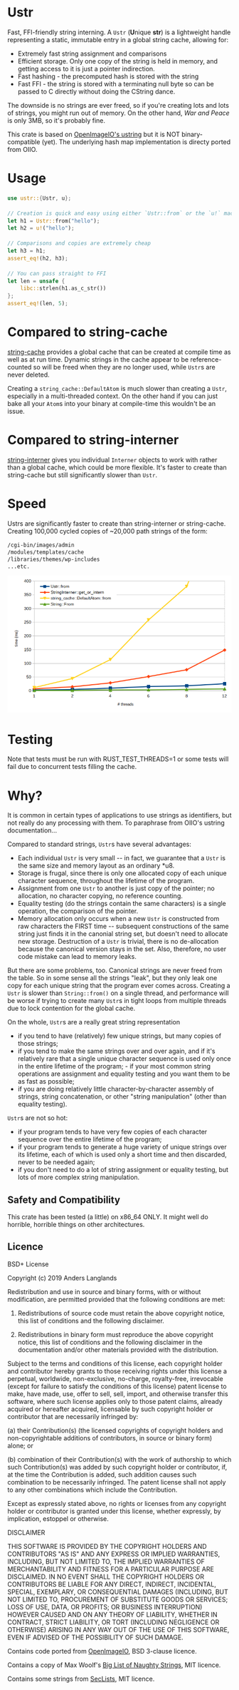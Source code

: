 # Ustr
Fast, FFI-friendly string interning. A `Ustr` (**U**nique **str**) is a lightweight handle representing a static, immutable entry in a global string cache, allowing for: 
* Extremely fast string assignment and comparisons 
* Efficient storage. Only one copy of the string is held in memory, and getting access to it is just a pointer indirection.
* Fast hashing - the precomputed hash is stored with the string
* Fast FFI - the string is stored with a terminating null byte so can be passed to C directly without doing the CString dance.

The downside is no strings are ever freed, so if you're creating lots and lots of strings, you might run out of memory. On the other hand, *War and Peace*
is only 3MB, so it's probably fine. 

This crate is based on [OpenImageIO's ustring](https://github.com/OpenImageIO/oiio/blob/master/src/include/OpenImageIO/ustring.h) but it is NOT binary-compatible (yet). The underlying hash map implementation is directy ported from OIIO.

# Usage

```rust
use ustr::{Ustr, u};

// Creation is quick and easy using either `Ustr::from` or the `u!` macro and only one copy of any string is stored
let h1 = Ustr::from("hello");
let h2 = u!("hello");

// Comparisons and copies are extremely cheap
let h3 = h1;
assert_eq!(h2, h3); 

// You can pass straight to FFI
let len = unsafe {
    libc::strlen(h1.as_c_str())
};
assert_eq!(len, 5);
```

# Compared to string-cache
[string-cache](https://github.com/servo/string-cache) provides a global cache that can be created at compile time as well as at run time. Dynamic strings in the cache appear to be reference-counted so will be freed when they are no longer used, while `Ustr`s are never deleted. 

Creating a `string_cache::DefaultAtom` is much slower than creating a `Ustr`, especially in a multi-threaded context. On the other hand if you can just bake all your `Atom`s into your binary at compile-time this wouldn't be an issue. 

# Compared to string-interner
[string-interner](https://github.com/robbepop/string-interner) gives you individual `Interner` objects to work with rather than a global cache, which could be more flexible. It's faster to create than string-cache but still significantly slower than `Ustr`. 

# Speed
Ustrs are significantly faster to create than string-interner or string-cache. Creating 100,000 cycled copies of ~20,000 path strings of the form:
```
/cgi-bin/images/admin
/modules/templates/cache
/libraries/themes/wp-includes
...etc.
```

![raft bench](ustring_bench_raft.png)

# Testing
Note that tests must be run with RUST_TEST_THREADS=1 or some tests will fail due to concurrent tests filling the cache.

# Why?
It is common in certain types of applications to use strings as identifiers, but not really do any processing with them. To paraphrase from OIIO's ustring documentation...

Compared to standard strings, `Ustr`s have several advantages:

- Each individual `Ustr` is very small -- in fact, we guarantee that a `Ustr` is the same size and memory layout as an ordinary *u8.
- Storage is frugal, since there is only one allocated copy of each unique character sequence, throughout the lifetime of the program.
- Assignment from one `Ustr` to another is just copy of the pointer; no allocation, no character copying, no reference counting.
- Equality testing (do the strings contain the same characters) is a single operation, the comparison of the pointer.
- Memory allocation only occurs when a new `Ustr` is constructed from raw characters the FIRST time -- subsequent constructions of the same string just finds it in the canonial string set, but doesn't need to allocate new storage.  Destruction of a `Ustr` is trivial, there is no de-allocation because the canonical version stays in the set.  Also, therefore, no user code mistake can lead to memory leaks.

But there are some problems, too.  Canonical strings are never freed from the table.  So in some sense all the strings "leak", but they only leak one copy for each unique string that the program ever comes across. Creating a `Ustr` is slower than `String::from()` on a single thread, and performance will be worse if trying to create many `Ustr`s in tight loops from multiple threads due to lock contention for the global cache.

On the whole, `Ustr`s are a really great string representation
- if you tend to have (relatively) few unique strings, but many copies of those strings;
- if you tend to make the same strings over and over again, and if it's relatively rare that a single unique character sequence is used only once in the entire lifetime of the program; - if your most common string operations are assignment and equality testing and you want them to be as fast as possible;
- if you are doing relatively little character-by-character assembly of strings, string concatenation, or other "string manipulation" (other than equality testing).

`Ustr`s are not so hot:
- if your program tends to have very few copies of each character sequence over the entire lifetime of the program;
- if your program tends to generate a huge variety of unique strings over its lifetime, each of which is used only a short time and then discarded, never to be needed again;
- if you don't need to do a lot of string assignment or equality testing, but lots of more complex string manipulation.

## Safety and Compatibility
This crate has been tested (a little) on x86_64 ONLY. It might well do horrible, horrible things on other architectures.

## Licence
BSD+ License

Copyright (c) 2019 Anders Langlands

Redistribution and use in source and binary forms, with or without modification, are permitted provided that the following conditions are met:

1. Redistributions of source code must retain the above copyright notice, this list of conditions and the following disclaimer.

2. Redistributions in binary form must reproduce the above copyright notice, this list of conditions and the following disclaimer in the documentation and/or other materials provided with the distribution.

Subject to the terms and conditions of this license, each copyright holder and contributor hereby grants to those receiving rights under this license a perpetual, worldwide, non-exclusive, no-charge, royalty-free, irrevocable (except for failure to satisfy the conditions of this license) patent license to make, have made, use, offer to sell, sell, import, and otherwise transfer this software, where such license applies only to those patent claims, already acquired or hereafter acquired, licensable by such copyright holder or contributor that are necessarily infringed by:

(a) their Contribution(s) (the licensed copyrights of copyright holders and non-copyrightable additions of contributors, in source or binary form) alone; or

(b) combination of their Contribution(s) with the work of authorship to which such Contribution(s) was added by such copyright holder or contributor, if, at the time the Contribution is added, such addition causes such combination to be necessarily infringed. The patent license shall not apply to any other combinations which include the Contribution.

Except as expressly stated above, no rights or licenses from any copyright holder or contributor is granted under this license, whether expressly, by implication, estoppel or otherwise.

DISCLAIMER

THIS SOFTWARE IS PROVIDED BY THE COPYRIGHT HOLDERS AND CONTRIBUTORS "AS IS" AND ANY EXPRESS OR IMPLIED WARRANTIES, INCLUDING, BUT NOT LIMITED TO, THE IMPLIED WARRANTIES OF MERCHANTABILITY AND FITNESS FOR A PARTICULAR PURPOSE ARE DISCLAIMED. IN NO EVENT SHALL THE COPYRIGHT HOLDERS OR CONTRIBUTORS BE LIABLE FOR ANY DIRECT, INDIRECT, INCIDENTAL, SPECIAL, EXEMPLARY, OR CONSEQUENTIAL DAMAGES (INCLUDING, BUT NOT LIMITED TO, PROCUREMENT OF SUBSTITUTE GOODS OR SERVICES; LOSS OF USE, DATA, OR PROFITS; OR BUSINESS INTERRUPTION) HOWEVER CAUSED AND ON ANY THEORY OF LIABILITY, WHETHER IN CONTRACT, STRICT LIABILITY, OR TORT (INCLUDING NEGLIGENCE OR OTHERWISE) ARISING IN ANY WAY OUT OF THE USE OF THIS SOFTWARE, EVEN IF ADVISED OF THE POSSIBILITY OF SUCH DAMAGE.

Contains code ported from [OpenImageIO](https://github.com/OpenImageIO/oiio), BSD 3-clause licence.

Contains a copy of Max Woolf's [Big List of Naughty Strings](https://github.com/minimaxir/big-list-of-naughty-strings), MIT licence.

Contains some strings from [SecLists](https://github.com/danielmiessler/SecLists), MIT licence.